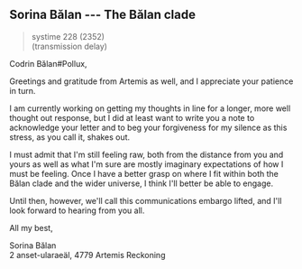 ## Sorina Bălan --- The Bălan clade

> systime 228 (2352)  
> (transmission delay)

Codrin Bălan#Pollux,

Greetings and gratitude from Artemis as well, and I appreciate your patience in turn.

I am currently working on getting my thoughts in line for a longer, more well thought out response, but I did at least want to write you a note to acknowledge your letter and to beg your forgiveness for my silence as this stress, as you call it, shakes out.

I must admit that I'm still feeling raw, both from the distance from you and yours as well as what I'm sure are mostly imaginary expectations of how I must be feeling. Once I have a better grasp on where I fit within both the Bălan clade and the wider universe, I think I'll better be able to engage.

Until then, however, we'll call this communications embargo lifted, and I'll look forward to hearing from you all.

All my best,

Sorina Bălan  
2 anset-ularaeäl, 4779 Artemis Reckoning
